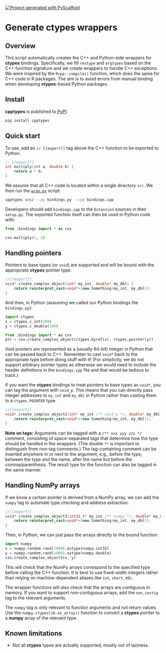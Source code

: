 <!-- These are examples of badges you might want to add to your README:
     please update the URLs accordingly

[![Built Status](https://api.cirrus-ci.com/github/<USER>/cpptypes.svg?branch=main)](https://cirrus-ci.com/github/<USER>/cpptypes)
[![ReadTheDocs](https://readthedocs.org/projects/cpptypes/badge/?version=latest)](https://cpptypes.readthedocs.io/en/stable/)
[![Coveralls](https://img.shields.io/coveralls/github/<USER>/cpptypes/main.svg)](https://coveralls.io/r/<USER>/cpptypes)
[![PyPI-Server](https://img.shields.io/pypi/v/cpptypes.svg)](https://pypi.org/project/cpptypes/)
[![Conda-Forge](https://img.shields.io/conda/vn/conda-forge/cpptypes.svg)](https://anaconda.org/conda-forge/cpptypes)
[![Monthly Downloads](https://pepy.tech/badge/cpptypes/month)](https://pepy.tech/project/cpptypes)
[![Twitter](https://img.shields.io/twitter/url/http/shields.io.svg?style=social&label=Twitter)](https://twitter.com/cpptypes)
-->

[![Project generated with PyScaffold](https://img.shields.io/badge/-PyScaffold-005CA0?logo=pyscaffold)](https://pyscaffold.org/)

# Generate ctypes wrappers

## Overview

This script automatically creates the C++ and Python-side wrappers for **ctypes** bindings.
Specifically, we fill `restype` and `argtypes` based on the C++ function signature and we create wrappers to handle C++ exceptions.
We were inspired by the `Rcpp::compile()` function, which does the same for C++ code in R packages.
The aim is to avoid errors from manual binding when developing **ctypes**-based Python packages.

## Install

**cpptypes** is published to [PyPI](https://pypi.org/project/cpptypes/):

```sh
pip install cpptypes
```

## Quick start

To use, add an `// [[export]]` tag above the C++ function to be exported to Python.

```cpp
// [[export]]
int multiply(int a, double b) {
    return a * b;
}
```

We assume that all C++ code is located within a single directory `src`.
We then run the [`wrap.py`](wrap.py) script:

```sh
cpptypes src/ --py bindings.py --cpp bindings.cpp
```

Developers should add `bindings.cpp` to the `Extension` sources in their `setup.py`.
The exported function itself can then be used in Python code with:

```py
from .bindings import * as cxx

cxx.multiply(1, 2)
```

## Handling pointers

Pointers to base types (or `void`) are supported and will be bound with the appropriate **ctypes** pointer type.

```cpp
//[[export]]
void* create_complex_object(int* my_int, double* my_dbl) {
    return reinterpret_cast<void*>(new Something(my_int, my_dbl));
}
```

And then, in Python (assuming we called our Python bindings file `bindings.py`):

```py
import ctypes 
x = ctypes.c_int(100)
y = ctypes.c_double(200)

from .bindings import * as cxx
ptr = cxx.create_complex_object(ctypes.byref(x), ctypes.pointer(y))
```

Void pointers are represented as a (usually 64-bit) integer in Python that can be passed back to C++.
Remember to cast `void*` back to the appropriate type before doing stuff with it!
(For simplicity, we do not support arbitrary pointer types as otherwise we would need to include the header definitions in the `bindings.cpp` file and that would be tedious to track.)

If you want the **ctypes** bindings to treat pointers to base types as `void*`, you can tag the argument with `void_p`.
This means that you can directly pass integer addresses to `my_int` and `my_dbl` in Python rather than casting them to a `ctypes.POINTER` type.

```cpp
//[[export]]
void* create_complex_object2(int* my_int /** void_p */, double* my_dbl /** void_p */) {
    return reinterpret_cast<void*>(new Something(my_int, my_dbl));
}
```

**Note on tags:**
Arguments can be tagged with a `/** xxx yyy zzz */` comment, consisting of space-separated tags that determine how the type should be handled in the wrappers.
(The double `**` is important to distinguish from non-tag comments.)
The tag-containing comment can be inserted anywhere in or next to the argument, e.g., before the type, between the type and the name, after the name but before the comma/parenthesis.
The result type for the function can also be tagged in the same manner.

## Handling NumPy arrays

If we know a certain pointer is derived from a NumPy array, we can add the `numpy` tag to automate type checking and address extraction.

```cpp
//[[export]]
void* create_complex_object3(int32_t* my_int /** numpy */, double* my_dbl /** numpy */) {
    return reinterpret_cast<void*>(new Something(my_int, my_dbl));
}
```

Then, in Python, we can just pass the arrays directly to the bound function:

```py
import numpy
x = numpy.random.rand(1000).astype(numpy.int32)
y = numpy.random.rand(1000).astype(numpy.double)
cxx.create_complex_object3(x, y)
```

This will check that the NumPy arrays correspond to the specified type before calling the C++ function.
It is best to use fixed-width integers rather than relying on machine-dependent aliases like `int`, `short`, etc.

The wrapper functions will also check that the arrays are contiguous in memory.
If you want to support non-contiguous arrays, add the `non_contig` tag to the relevant arguments.

The `numpy` tag is only relevant to function arguments and not return values.
Use the `numpy.ctypeslib.as_array()` function to convert a **ctypes** pointer to a **numpy** array of the relevant type.

## Known limitations

- Not all **ctypes** types are actually supported, mostly out of laziness.
